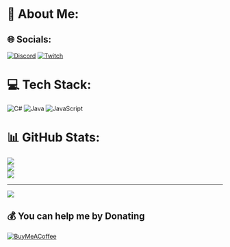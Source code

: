 # 💫 About Me:

## 🌐 Socials:
[![Discord](https://img.shields.io/badge/Discord-%237289DA.svg?logo=discord&logoColor=white)](https://discord.gg/47CmCXgW8k) [![Twitch](https://img.shields.io/badge/Twitch-%239146FF.svg?logo=Twitch&logoColor=white)](https://twitch.tv/ArktikusTwitch) 
# 💻 Tech Stack:
![C#](https://img.shields.io/badge/c%23-%23239120.svg?style=for-the-badge&logo=c-sharp&logoColor=white) ![Java](https://img.shields.io/badge/java-%23ED8B00.svg?style=for-the-badge&logo=java&logoColor=white) ![JavaScript](https://img.shields.io/badge/javascript-%23323330.svg?style=for-the-badge&logo=javascript&logoColor=%23F7DF1E)
# 📊 GitHub Stats:
![](https://github-readme-stats.vercel.app/api?username=Arktikus&theme=dark&hide_border=false&include_all_commits=true&count_private=true)<br/>
![](https://github-readme-streak-stats.herokuapp.com/?user=Arktikus&theme=dark&hide_border=false)<br/>
![](https://github-readme-stats.vercel.app/api/top-langs/?username=Arktikus&theme=dark&hide_border=false&include_all_commits=true&count_private=true&layout=compact)

---
[![](https://visitcount.itsvg.in/api?id=Arktikus&icon=0&color=0)](https://visitcount.itsvg.in)

  ## 💰 You can help me by Donating
  [![BuyMeACoffee](https://img.shields.io/badge/Buy%20Me%20a%20Coffee-ffdd00?style=for-the-badge&logo=buy-me-a-coffee&logoColor=black)](https://buymeacoffee.com/Arktikus)

  
<!-- Proudly created with GPRM ( https://gprm.itsvg.in ) -->
